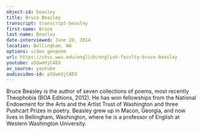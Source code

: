 ```yaml
---
object-id: beasley
title: Bruce Beasley
transcript: transcript-beasley
first-name: Bruce
last-name: Beasley
date-interviewed: June 20, 2014
location: Bellingham, WA
options: video genpoem
url: https://chss.wwu.edu/english/english-faculty-bruce-beasley
youtube: a5QwmVjCAEU
av_source: youtube
audiovideo-id: a5QwmVjCAEU
---
```


 Bruce Beasley is the author of seven collections of poems, most recently Theophobia (BOA Editions, 2012). He has won fellowships from the National Endowment for the Arts and the Artist Trust of Washington and three Pushcart Prizes in poetry. Beasley grew up in Macon, Georgia, and now lives in Bellingham, Washington, where he is a professor of English at Western Washington University.
